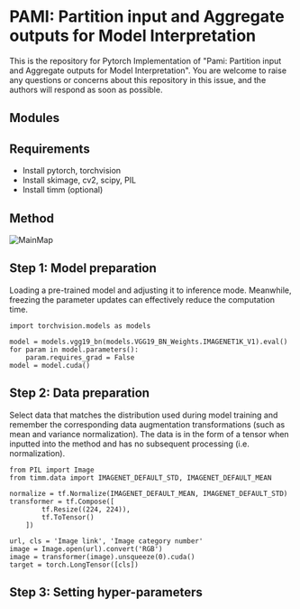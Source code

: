 # PAMI: Partition input and Aggregate outputs for Model Interpretation
This is the repository for Pytorch Implementation of "Pami: Partition input and Aggregate outputs for Model Interpretation". You are welcome to raise any questions or concerns about this repository in this issue, and the authors will respond as soon as possible.

## Modules

## Requirements
- Install pytorch, torchvision
- Install skimage, cv2, scipy, PIL
- Install timm (optional)

## Method
![MainMap](https://github.com/fuermowei/PAMI/assets/47769416/65d4a763-936a-433d-b19f-9cd5934d85fd)

## Step 1: Model preparation
Loading a pre-trained model and adjusting it to inference mode. Meanwhile, freezing the parameter updates can effectively reduce the computation time.
```
import torchvision.models as models

model = models.vgg19_bn(models.VGG19_BN_Weights.IMAGENET1K_V1).eval()
for param in model.parameters():
    param.requires_grad = False
model = model.cuda()
```

## Step 2: Data preparation
Select data that matches the distribution used during model training and remember the corresponding data augmentation transformations (such as mean and variance normalization).
The data is in the form of a tensor when inputted into the method and has no subsequent processing (i.e. normalization).
```
from PIL import Image
from timm.data import IMAGENET_DEFAULT_STD, IMAGENET_DEFAULT_MEAN

normalize = tf.Normalize(IMAGENET_DEFAULT_MEAN, IMAGENET_DEFAULT_STD)
transformer = tf.Compose([
        tf.Resize((224, 224)),
        tf.ToTensor()
    ])
    
url, cls = 'Image link', 'Image category number'
image = Image.open(url).convert('RGB')
image = transformer(image).unsqueeze(0).cuda()
target = torch.LongTensor([cls])
```


## Step 3: Setting hyper-parameters

```

```


